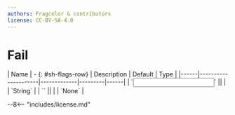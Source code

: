 ```yaml
---
authors: Fragcolor & contributors
license: CC-BY-SA-4.0
---
```



# Fail

<div class="sh-parameters" markdown="1">
| Name | - {: #sh-flags-row} | Description | Default | Type |
|------|---------------------|-------------|---------|------|
| `<input>` || | | `String` |
| `<output>` || | | `None` |

</div>



--8<-- "includes/license.md"
